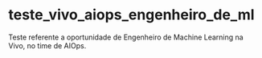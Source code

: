 # teste_vivo_aiops_engenheiro_de_ml
Teste referente a oportunidade de Engenheiro de Machine Learning na Vivo, no time de AIOps.
